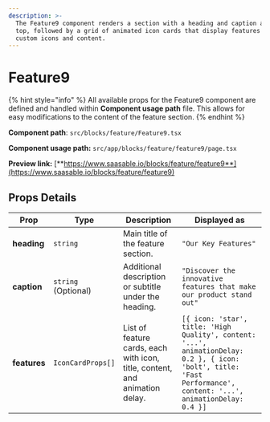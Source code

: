 ```yaml
---
description: >-
  The Feature9 component renders a section with a heading and caption at the
  top, followed by a grid of animated icon cards that display features with
  custom icons and content.
---
```


# Feature9

{% hint style="info" %}
All available props for the Feature9 component are defined and handled within **Component usage path** file. This allows for easy modifications to the content of the feature section.
{% endhint %}

**Component path**: `src/blocks/feature/Feature9.tsx`

**Component usage path:**  `src/app/blocks/feature/feature9/page.tsx`

**Preview link:** [**https://www.saasable.io/blocks/feature/feature9**](https://www.saasable.io/blocks/feature/feature9)

## Props Details

| Prop         | Type                | Description                                                                 | Displayed as                                                                                                                                                       |
| ------------ | ------------------- | --------------------------------------------------------------------------- | ------------------------------------------------------------------------------------------------------------------------------------------------------------------ |
| **heading**  | `string`            | Main title of the feature section.                                          | `"Our Key Features"`                                                                                                                                               |
| **caption**  | `string` (Optional) | Additional description or subtitle under the heading.                       | `"Discover the innovative features that make our product stand out"`                                                                                               |
| **features** | `IconCardProps[]`   | List of feature cards, each with icon, title, content, and animation delay. | `[{ icon: 'star', title: 'High Quality', content: '...', animationDelay: 0.2 }, { icon: 'bolt', title: 'Fast Performance', content: '...', animationDelay: 0.4 }]` |
